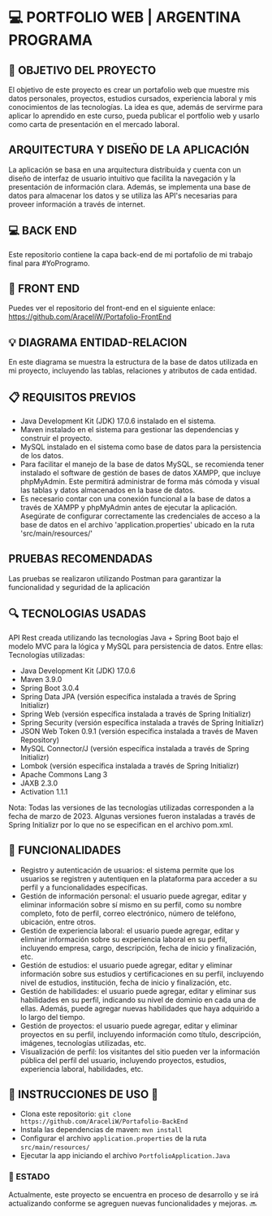 # 💻 PORTFOLIO WEB | ARGENTINA PROGRAMA

## 📍 OBJETIVO DEL PROYECTO
El objetivo de este proyecto es crear un portafolio web que muestre mis datos personales, proyectos, estudios cursados, experiencia laboral y mis conocimientos de las tecnologías. La idea es que, además de servirme para aplicar lo aprendido en este curso, pueda publicar el portfolio web y usarlo como carta de presentación en el mercado laboral.
  
    

## ARQUITECTURA Y DISEÑO DE LA APLICACIÓN
La aplicación se basa en una arquitectura distribuida y cuenta con un diseño de interfaz de usuario intuitivo que facilita la navegación y la presentación de información clara. Además, se implementa una base de datos para almacenar los datos y se utiliza las API's necesarias para proveer información a través de internet.


## 💻 BACK END 
Este repositorio contiene la capa back-end de mi portafolio de mi trabajo final para #YoProgramo.

## 🎨 FRONT END
Puedes ver el repositorio del front-end en el siguiente enlace: https://github.com/AraceliW/Portafolio-FrontEnd


## 💡 DIAGRAMA ENTIDAD-RELACION
En este diagrama se muestra la estructura de la base de datos utilizada en mi proyecto, incluyendo las tablas, relaciones y atributos de cada entidad.


## 📋 REQUISITOS PREVIOS
- Java Development Kit (JDK) 17.0.6 instalado en el sistema.
- Maven instalado en el sistema para gestionar las dependencias y construir el proyecto.
- MySQL instalado en el sistema como base de datos para la persistencia de los datos.
- Para facilitar el manejo de la base de datos MySQL, se recomienda tener instalado el software de gestión de bases de datos XAMPP, que incluye phpMyAdmin. Este permitirá administrar de forma más cómoda y visual las tablas y datos almacenados en la base de datos.
- Es necesario contar con una conexión funcional a la base de datos a través de XAMPP y phpMyAdmin antes de ejecutar la aplicación. Asegúrate de configurar correctamente las credenciales de acceso a la base de datos en el archivo 'application.properties' ubicado en la ruta 'src/main/resources/'

## PRUEBAS RECOMENDADAS
Las pruebas se realizaron utilizando Postman para garantizar la funcionalidad y seguridad de la aplicación


## 🔍 TECNOLOGIAS USADAS
API Rest creada utilizando las tecnologías Java + Spring Boot bajo el modelo MVC para la lógica y MySQL para persistencia de datos. Entre ellas:
Tecnologías utilizadas:
- Java Development Kit (JDK) 17.0.6
- Maven 3.9.0
- Spring Boot 3.0.4
- Spring Data JPA (versión específica instalada a través de Spring Initializr)
- Spring Web (versión específica instalada a través de Spring Initializr)
- Spring Security (versión específica instalada a través de Spring Initializr)
- JSON Web Token 0.9.1 (versión específica instalada a través de Maven Repository)
- MySQL Connector/J (versión específica instalada a través de Spring Initializr)
- Lombok (versión específica instalada a través de Spring Initializr)
- Apache Commons Lang 3
- JAXB 2.3.0
- Activation 1.1.1

Nota: Todas las versiones de las tecnologías utilizadas corresponden a la fecha de marzo de 2023. Algunas versiones fueron instaladas a través de Spring Initializr por lo que no se especifican en el archivo pom.xml.


## 🔧 FUNCIONALIDADES
- Registro y autenticación de usuarios: el sistema permite que los usuarios se registren y autentiquen en la plataforma para acceder a su perfil y a funcionalidades específicas.
- Gestión de información personal: el usuario puede agregar, editar y eliminar información sobre sí mismo en su perfil, como su nombre completo, foto de perfil, correo electrónico, número de teléfono, ubicación, entre otros.
- Gestión de experiencia laboral: el usuario puede agregar, editar y eliminar información sobre su experiencia laboral en su perfil, incluyendo empresa, cargo, descripción, fecha de inicio y finalización, etc.
- Gestión de estudios: el usuario puede agregar, editar y eliminar información sobre sus estudios y certificaciones en su perfil, incluyendo nivel de estudios, institución, fecha de inicio y finalización, etc.
- Gestión de habilidades: el usuario puede agregar, editar y eliminar sus habilidades en su perfil, indicando su nivel de dominio en cada una de ellas. Además, puede agregar nuevas habilidades que haya adquirido a lo largo del tiempo.
- Gestión de proyectos: el usuario puede agregar, editar y eliminar proyectos en su perfil, incluyendo información como título, descripción, imágenes, tecnologías utilizadas, etc.
- Visualización de perfil: los visitantes del sitio pueden ver la información pública del perfil del usuario, incluyendo proyectos, estudios, experiencia laboral, habilidades, etc.



## 🚀 INSTRUCCIONES DE USO 🚀
- Clona este repositorio: 
    `git clone https://github.com/AraceliW/Portafolio-BackEnd`
- Instala las dependencias de maven: 
    `mvn install`
- Configurar el archivo `application.properties` de la ruta `src/main/resources/`
- Ejecutar la app iniciando el archivo `PortfolioApplication.Java`



### 🚧 ESTADO
Actualmente, este proyecto se encuentra en proceso de desarrollo y se irá actualizando conforme se agreguen nuevas funcionalidades y mejoras. 🔜




